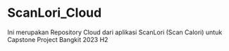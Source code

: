 # ScanLori_Cloud
Ini merupakan Repository Cloud dari aplikasi ScanLori (Scan Calori) untuk Capstone Project Bangkit 2023 H2
